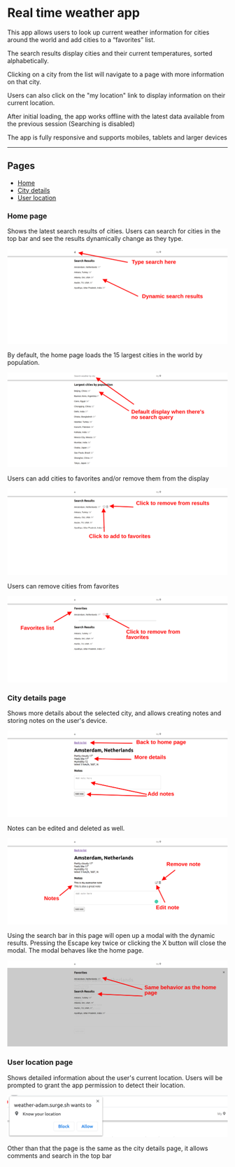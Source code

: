 # Real time weather app

This app allows users to look up current weather information for cities around the world and add cities to a “favorites” list.

The search results display cities and their current temperatures, sorted alphabetically.

Clicking on a city from the list will navigate to a page with more information on that city.

Users can also click on the "my location" link to display information on their current location.

After initial loading, the app works offline with the latest data available from the previous session (Searching is disabled)

The app is fully responsive and supports mobiles, tablets and larger devices

---

## Pages

- [Home](#home-page)
- [City details](#city-details-page)
- [User location](#user-location-page)

### Home page

Shows the latest search results of cities. Users can search for cities in the top bar and see the results dynamically change as they type.

![dynamic search results](readme-images/home-page-dynamic-results.png)

By default, the home page loads the 15 largest cities in the world by population.

![home page default results](readme-images/home-page-default.png)

Users can add cities to favorites and/or remove them from the display

![home page actions](readme-images/home-page-actions.png)

Users can remove cities from favorites

![remove city from favorites](readme-images/home-page-favorites.png)

### City details page

Shows more details about the selected city, and allows creating notes and storing notes on the user's device.

![city page](readme-images/city-page-initial.png)

Notes can be edited and deleted as well.

![city page notes](readme-images/city-page-notes.png)

Using the search bar in this page will open up a modal with the dynamic results. Pressing the Escape key twice or clicking the X button will close the modal. The modal behaves like the home page.

![city page modal](readme-images/city-page-modal.png)

### User location page

Shows detailed information about the user's current location. Users will be prompted to grant the app permission to detect their location.

![detect location prompt](readme-images/location-prompt.png)

Other than that the page is the same as the city details page, it allows comments and search in the top bar
